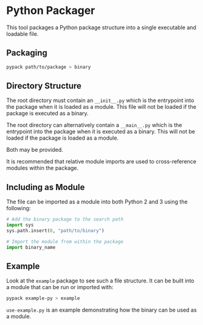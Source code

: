 # Python Packager

This tool packages a Python package structure into a single executable
and loadable file.

## Packaging

```bash
pypack path/to/package > binary
```

## Directory Structure

The root directory must contain an `__init__.py` which is the entrypoint
into the package when it is loaded as a module. This file will not be
loaded if the package is executed as a binary.

The root directory can alternatively contain a `__main__.py` which is
the entrypoint into the package when it is executed as a binary. This
will not be loaded if the package is loaded as a module.

Both may be provided.

It is recommended that relative module imports are used to
cross-reference modules within the package.

## Including as Module

The file can be imported as a module into both Python 2 and 3 using the
following:

```python
# Add the binary package to the search path
import sys
sys.path.insert(0, "path/to/binary")

# Import the module from within the package
import binary_name
```

## Example

Look at the `example` package to see such a file structure. It can be
built into a module that can be run or imported with:

```bash
pypack example-py > example
```

`use-example.py` is an example demonstrating how the binary can be used
as a module.
